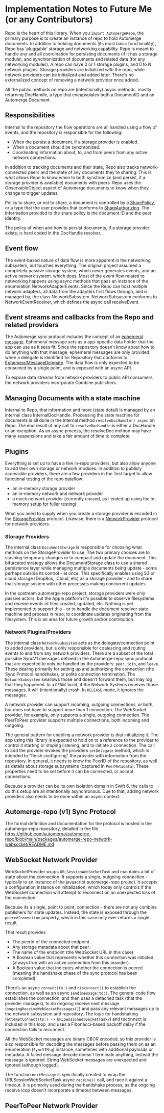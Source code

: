 # Implementation Notes to Future Me (or any Contributors)

Repo is the heart of this library.
When you `import AutomergeRepo`, the primary purpose is to create an instance of repo to hold Automerge documents.
In addition to holding documents (its most basic functionality), Repo has 'pluggable' storage and networking capability.
Repo is meant to handle any and all coordination for persisting documents (if it has a storage module), and synchronization of documents and related data (for any networking modules).
A repo can have 0 or 1 storage plugins, and 0 to N network plugins.
Storage providers are initialized _with_ the repo, while network providers can be initialized and added later.
There's no externalized concept of removing a network provider once added.

All the public methods on repo are (intentionally) async methods, mostly returning DocHandle, a type that encapsulates both a DocumentID and an Automerge Document.

## Responsibilities

Internal to the repository the flow operations are all handled using a flow of events, and the repository is responsible for the following:
- When the persist a document, if a storage provider is enabled.
- When a document should be synchronized.
- Coordinating information about, to, and from peers from any active network connections.

In addition to tracking documents and their state, Repo also tracks network-connected peers and the state of any documents they're sharing.
This is what allows Repo to know when to both synchronize (and persist, if a storage provider is available) documents with peers.
Repo uses the ObservableObject aspect of Automerge documents to know when they change to trigger updates.

Policy to share, or not to share, a document is controlled by a [SharePolicy](https://swiftpackageindex.com/automerge/automerge-repo-swift/documentation/automergerepo/sharepolicy), or a type that the user provides that conforms to [ShareAuthorizing](https://swiftpackageindex.com/automerge/automerge-repo-swift/documentation/automergerepo/shareauthorizing).
The information provided to the share policy is the document ID and the peer identity.

The policy of when and how to persist documents, if a storage provider exists, is hard coded in the DocHandle resolver.

## Event flow

The event-based nature of data flow is more apparent in the networking subsystem, but touches everything.
The original project assumed a completely passive storage system, which never generates events, and an active network system, which does.
Most of the event flow related to networking happens using async methods that pass an instance of the enumeration NetworkAdapterEvents.
Since the Repo can host multiple network adapters, all data from the adapters first flows through, and is managed by, the class NetworkSubsytem.
NetworkSubsystem conforms to NetworkEventReceiver, which defines the async call receiveEvent.

## Event streams and callbacks from the Repo and related providers

The Automerge sync protocol includes the concept of an [ephemeral message](https://swiftpackageindex.com/automerge/automerge-repo-swift/documentation/automergerepo/syncv1msg/ephemeralmsg).
Ephemeral message acts as a app-specific data holder that the app can use as it sees fit.
Since the repository doesn't know about how to do anything with that message, ephemeral messages are only provided when a delegate is identified for Repository that conforms to [EphemeralMessageDelegate](https://swiftpackageindex.com/automerge/automerge-repo-swift/documentation/automergerepo/ephemeralmessagedelegate).
The data flow is only expected to be consumed by a single point, and is exposed with an async API.

To expose data streams from network providers to public API consumers, the network providers incorporate Combine publishers.

## Managing Documents with a state machine

Internal to Repo, that information and more (state detail) is managed by an internal class InternalDocHandle.
Processing the state machine for documents is all done in the internal method `resolveDocHandle() async` on Repo.
The end result of any call to `resolveDocHandle` is either a DocHandle or an exception.
As an async process, the resolveDoc method may have many suspensions and take a fair amount of time to complete.

## Plugins

Everything is set up to have a few in-repo providers, but also allow anyone to add their own storage or network modules.
In addition to publicly accessible providers, there are a few providers in the Test target to allow functional testing of the repo dataflow:
- an in-memory storage provider
- an in-memory network and network provider
- a mock network provider (currently unused, as I ended up using the in-memory setup for fuller testing)

What you need to supply when you create a storage provider is encoded in the [StorageProvider](https://swiftpackageindex.com/automerge/automerge-repo-swift/documentation/automergerepo/storageprovider) protocol.
Likewise, there is a [NetworkProvider](https://swiftpackageindex.com/automerge/automerge-repo-swift/documentation/automergerepo/networkprovider) protocol for network providers.

### Storage Providers

The internal class `DocumentStorage` is responsible for choosing what methods on the StorageProvider to use. The two primary choices are to stashing temporary changes or to compact and update the document.
This bifurcated strategy allows the DocumentStorage class to use a shared persistence layer while managing multiple documents being update - some perhaps outside its control - at once.
This specifically enables using S3 or cloud storage (DropBox, iCloud, etc) as a storage provider - and to share that storage system with other processes making concurrent updates.

In the upstream automerge-repo project, storage providers were only passive actors, but the Apple platform it's possible to observe filesystems and receive events of files created, updated, etc.
Nothing is yet implemented to support this - or to handle the document resolver state machine and process in repo, to coordinate updates originating from the filesystem.
This is an area for future growth and/or contribution.

### Network Plugins/Providers

The internal class `NetworkSubsystem` acts as the delegate/connection point to added providers, but is only responsible for coalescing and routing events to and from any network providers.
There are a subset of the total possible SyncV1 messages defined in the Automerge-repo sync protocol that are expected to only be handled by the providers: `peer`, `join`, and `leave`.
These dealing primarily for setting up and authorizing the connection (the Sync Protocol handshake), or polite connection termination.
The `NetworkSubsystem` swallows those and doesn't forward them, but may log that they happened. In a `DEBUG` build, if the Network Systems receives those messages, it will (intentionally) crash.
In `RELEASE` mode, it ignores the messages.

A network provider can support incoming, outgoing connections, or both, but does not have to support more than 1 connection.
The WebSocket provider, for example, only supports a single, outgoing connection.
The PeerToPeer provider supports multiple connections, both incoming and outgoing.

The general pattern for enabling a network provider is that initializing it.
The app using this library is expected to hold on to a reference to the provider to control it starting or stoping listening, and to initiate a connection.
The call to add the provider invokes the providers `setDelegate` method, which is intended to "finish configuring" the provider with information from the repository.
In general, it needs to know the PeerID of the repository, as well as details about storage subsystems (captured in `PeerMetadata`).
These properties need to be set before it can be connected, or accept connections.

Because a provider can be its own isolation domain in Swift 6, the calls to do this setup are all intentionally asynchronous.
Due to that, adding network providers also needs to be done within an async context.

## Automerge-repo (v1) Sync Protocol

The formal definition and documentation for the protocol is hosted in the automerge-repo repository, detailed in the file https://github.com/automerge/automerge-repo/blob/main/packages/automerge-repo-network-websocket/README.md

## WebSocket Network Provider

WebSocketProvider wraps `URLSessionWebSocketTask` and maintains a bit of state about the connection. 
It supports a single, outgoing connection - typically to an instance of the javascript automerge-repo project.
It accepts a configuration instance on initialization, which today only controls if the WebSocket connection will attempt to reconnect on an unexpected loss of the connection.

Because its a single, point to point, connection - there are not any combine publishers for state updates.
Instead, the state is exposed through the `peeredConnection` property, which in this case only ever returns a single result.

That result provides:
- The peerId of the connected endpoint.
- Any storage metadata about that peer.
- The name of the endpoint (the WebSocket URL in this case).
- A Boolean value that represents whether this connection was initiated (always true with an active connection from this provider).
- A Boolean value that indicates whether the connection is peered (meaning the handshake phase of the sync protocol has been completed).

There's an async `connect(to:)` and `disconnect()` to establish the connection, as well as an async `send(message:to:)`.
The general code flow establishes the connection, and then uses a detached task (that the provider manages), to do ongoing receive next message (`ongoingReceiveWebSocketMessages()`) and pass any relevant messages up to the network subsystem and repository.
The logic for handshaking (`attemptConnect(to:) -> URLSessionWebSocketTask?`) and reconnect is included in this loop, and uses a Fibonacci-based backoff delay if the connection fails to reconnect.

All the WebSocket messages are binary CBOR encoded, so this provider is also responsible for decoding the messages before passing them on as an enumeration (`SyncV1Msg`) instance, sometimes with additional payloads or metadata.
A failed message decode doesn't terminate anything, instead the message is ignored.
String WebSocket messages are unexpected and ignored (although logged).

The function `nextMessage` is specifically created to wrap the URLSessionWebSocketTask async `receive()` call, and race it against a timeout. 
It is primarily used during the handshake process, as the ongoing receive loop doesn't incorporate a timeout between messages.

## PeerToPeer Network Provider

